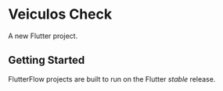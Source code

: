 # Veiculos Check

A new Flutter project.

## Getting Started

FlutterFlow projects are built to run on the Flutter _stable_ release.
